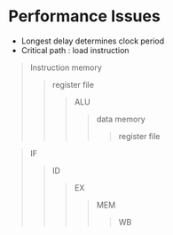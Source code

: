 # Performance Issues
* Longest delay determines clock period
* Critical path : load instruction

>Instruction memory
>>register file
>>>ALU
>>>>data memory
>>>>>register file

>IF
>>ID
>>>EX
>>>>MEM
>>>>>WB